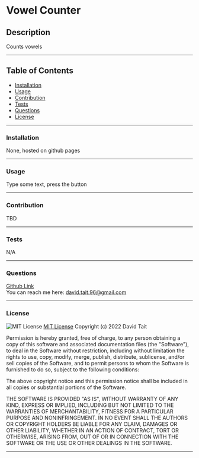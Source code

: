 # Vowel Counter
  
## Description

Counts vowels  

---

## Table of Contents

* [Installation](#installation)
* [Usage](#usage)
* [Contribution](#contribution)
* [Tests](#tests)
* [Questions](#questions)
* [License](#license)

---

### Installation

None, hosted on github pages  

---

### Usage

Type some text, press the button  

---

### Contribution

TBD

---

### Tests

N/A  

---

### Questions

[Github Link](https://www.github.com/davidtait1996)  
You can reach me here: david.tait.96@gmail.com

---

### License

![MIT License](https://img.shields.io/badge/license-MIT-green)
[MIT License](https://opensource.org/licenses/MIT)
Copyright (c) 2022 David Tait

Permission is hereby granted, free of charge, to any person obtaining a copy
of this software and associated documentation files (the "Software"), to deal
in the Software without restriction, including without limitation the rights
to use, copy, modify, merge, publish, distribute, sublicense, and/or sell
copies of the Software, and to permit persons to whom the Software is
furnished to do so, subject to the following conditions:

The above copyright notice and this permission notice shall be included in all
copies or substantial portions of the Software.

THE SOFTWARE IS PROVIDED "AS IS", WITHOUT WARRANTY OF ANY KIND, EXPRESS OR
IMPLIED, INCLUDING BUT NOT LIMITED TO THE WARRANTIES OF MERCHANTABILITY,
FITNESS FOR A PARTICULAR PURPOSE AND NONINFRINGEMENT. IN NO EVENT SHALL THE
AUTHORS OR COPYRIGHT HOLDERS BE LIABLE FOR ANY CLAIM, DAMAGES OR OTHER
LIABILITY, WHETHER IN AN ACTION OF CONTRACT, TORT OR OTHERWISE, ARISING FROM,
OUT OF OR IN CONNECTION WITH THE SOFTWARE OR THE USE OR OTHER DEALINGS IN THE
SOFTWARE.

---

